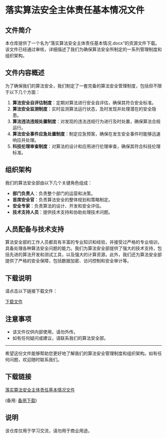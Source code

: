 # 落实算法安全主体责任基本情况文件

## 文件简介

本仓库提供了一个名为“落实算法安全主体责任基本情况.docx”的资源文件下载。该文件已经通过审核，详细描述了我们为确保算法安全所制定的一系列管理制度和组织架构。

## 文件内容概述

为了确保我们的算法安全，我们制定了一套完备的算法安全管理制度，包括但不限于以下几个方面：

1. **算法安全自评估制度**：定期对算法进行安全自评估，确保其符合安全标准。
2. **算法安全监测制度**：实时监测算法运行状态，及时发现并处理潜在的安全隐患。
3. **算法违法违规处置制度**：对发现的违法违规行为进行及时处置，确保算法合规运行。
4. **算法安全事件应急处置制度**：制定应急预案，确保在发生安全事件时能够迅速响应并处理。
5. **科技伦理审查制度**：对算法的设计和应用进行伦理审查，确保其符合科技伦理标准。

## 组织架构

我们的算法安全部由以下几个关键角色组成：

- **部门负责人**：负责整个部门的运营和决策。
- **首席安全官**：负责算法安全的整体规划和策略制定。
- **安全专家**：负责算法的设计、开发和安全评估。
- **技术支持人员**：提供技术支持和协助处理技术问题。

## 人员配备与技术支持

算法安全部的工作人员都具有丰富的专业知识和经验，并接受过严格的专业培训，具备处理各种算法安全问题的能力。我们为算法安全部提供了强大的技术支持，包括先进的算法开发和测试工具，以及强大的计算资源。此外，我们还为算法安全部提供了严格的安全保障，包括数据加密、访问控制和安全审计等。

## 下载说明

请点击以下链接下载文件：

[下载文件](落实算法安全主体责任基本情况.docx)

## 注意事项

- 该文件仅供内部使用，请勿外传。
- 如有任何疑问或建议，请联系我们的算法安全部。

---

希望这份文件能够帮助您更好地了解我们的算法安全管理制度和组织架构。如有任何问题，欢迎随时联系我们。

## 下载链接
[落实算法安全主体责任基本情况文件](https://pan.quark.cn/s/05a261a5710b) 

(备用: [备用下载](https://pan.baidu.com/s/18x0uyh76vpMtSR4PJy6QSA?pwd=1234))

## 说明

该仓库仅用于学习交流，请勿用于商业用途。

